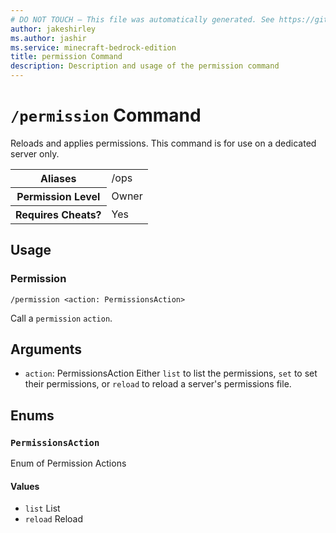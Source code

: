 ```yaml
---
# DO NOT TOUCH — This file was automatically generated. See https://github.com/mojang/minecraftapidocsgenerator to modify descriptions, examples, etc.
author: jakeshirley
ms.author: jashir
ms.service: minecraft-bedrock-edition
title: permission Command
description: Description and usage of the permission command
---
```

# `/permission` Command
Reloads and applies permissions. This command is for use on a dedicated server only.

<table>
  <tr>
    <th>Aliases</th>
    <td>/ops</td>
  </tr>
  <tr>
    <th>Permission Level</th>
    <td>Owner</td>
  </tr>
  <tr>
    <th>Requires Cheats?</th>
    <td>Yes</td>
  </tr>
</table>

## Usage
### Permission
`/permission <action: PermissionsAction>`

Call a `permission` `action`.

## Arguments
- `action`: PermissionsAction
Either `list` to list the permissions, `set` to set their permissions, or `reload` to reload a server's permissions file.

## Enums
### `PermissionsAction`
Enum of Permission Actions

#### Values
- `list`
List
- `reload`
Reload

